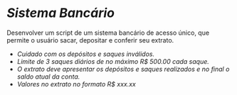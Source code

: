 # ***Sistema Bancário***
Desenvolver um script de um sistema bancário de acesso único, que permite o usuário sacar, depositar e conferir seu extrato.

- *Cuidado com os depósitos e saques inválidos.*
- *Limite de 3 saques diários de no máximo R$ 500.00 cada saque.*
- *O extrato deve apresentar os depósitos e saques realizados e no final o saldo atual da conta.*
- *Valores no extrato no formato R$ xxx.xx*
